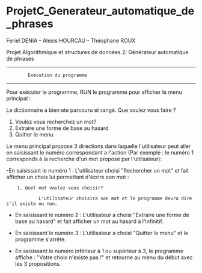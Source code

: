 # ProjetC_Generateur_automatique_de_phrases

Feriel DENIA - Alexis HOURCAU - Théophane ROUX

Projet Algorithmique et structures de données 2: Générateur automatique de phrases

--------------------------------------------------------------------------
			Exécution du programme
--------------------------------------------------------------------------

Pour exécuter le programme, RUN le programme pour afficher le menu principal :


Le dictionnaire a bien ete parcouru et rangé.
Que voulez vous faire ?
1. Voulez vous recherchez un mot?
2. Extraire une forme de base au hasard
3. Quitter le menu

Le menu principal propose 3 directions dans laquelle l'utilisateur peut aller en saisissant le numéro correspondant a l'action (Par exemple : le numéro 1 corresponds à la recherche d'un mot proposé par l'utilisateur):

-En saisissant le numéro 1 : L'utilisateur choisi "Rechercher un mot" et fait afficher un choix lui permettant d'écrire son mot :
			
 		1. Quel mot voulez vous choisir?
 			
				L'utilisateur choisira son mot et le programme devra dire s'il existe ou non.


- En saisissant le numéro 2 : L'utilisateur a choisi "Extraire une forme de base au hasard" et fait afficher un mot au hasard à l'infinitif.



- En saisissant le numéro 3 : L'utilisateur a choisi "Quitter le menu" et le programme s'arrête.


- En saisissant le numéro inférieur à 1 ou supérieur à 3, le programme affiche : "Votre choix n'existe pas !" et retourne au menu du début avec les 3 propositions.
